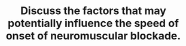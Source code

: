 ---
title: "Discuss the factors that may potentially influence the speed of onset of neuromuscular blockade."
entityType: SAQ
exam: PEX
college: CICM
year: 2014
sitting: A
question: 09
passRate: 16
EC_expectedDomains:
- "It was expected that the direction of an effect would be clearly indicated (e.g. “potency” would not score a mark unless the candidate wrote – “low potency increases speed of onset”, etc.)."
EC_extraCredit:
- "A good answer would include a list of these factors, with a brief explanation."
- "Mention of other factors such as electrolyte disturbances gained additional marks."
EC_errorsCommon:
- "Speed of onset is related to how quickly an effective dose reaches the neuromuscular junction, the type of interaction with the receptor and the margin of safety of the receptors."
- "Examples of parameters that increase speed of onset include a high drug rate of delivery (high CO, high muscle group blood flow, and fast injection rate), high drug concentration (higher dose, low potency, higher ED 95, lower protein binding) or a depolarising block."
- "These drugs are charged molecules which do not cross cell membranes and have a low volume of distribution. Absorption from GIT, Lipid solubility, pKa, metabolism and clearance have minimal relevance to speed of onset."
---